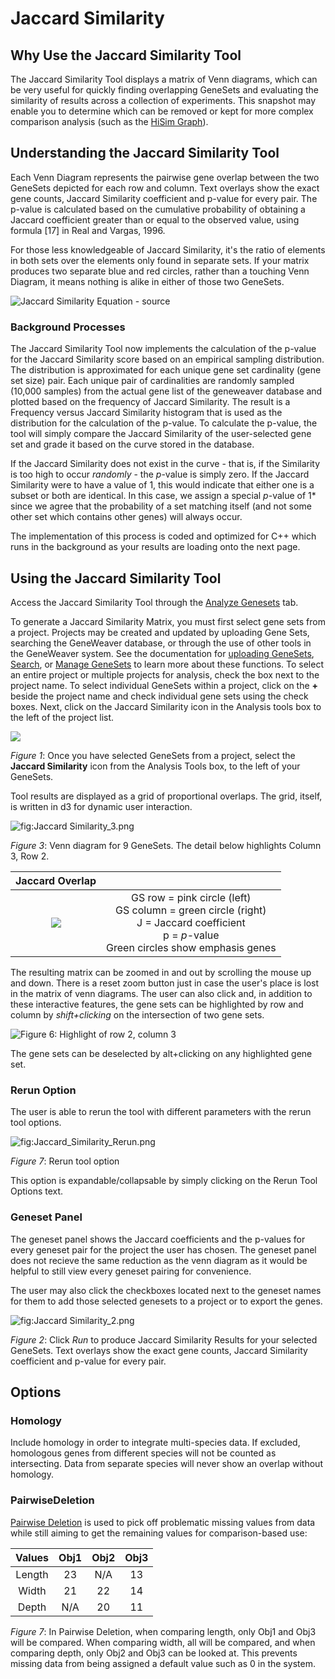 **Jaccard Similarity**
======================

Why Use the Jaccard Similarity Tool
-----------------------------------
The Jaccard Similarity Tool displays a matrix of Venn diagrams, which can be very useful for quickly finding overlapping GeneSets and evaluating the similarity of results across a collection of experiments. This snapshot may enable you to determine which can be removed or kept for more complex comparison analysis (such as the [HiSim Graph](#hisim-graph)).

Understanding the Jaccard Similarity Tool
-----------------------------------------
Each Venn Diagram represents the pairwise gene overlap between the two GeneSets depicted for each row and column. Text overlays show the exact gene counts, Jaccard Similarity coefficient and p-value for every pair. The p-value is calculated based on the cumulative probability of obtaining a Jaccard coefficient greater than or equal to the observed value, using formula \[17\] in Real and Vargas, 1996.

For those less knowledgeable of Jaccard Similarity, it's the ratio of elements in both sets over the elements only found in separate sets. If your matrix produces two separate blue and red circles, rather than a touching Venn Diagram, it means nothing is alike in either of those two GeneSets.

![Jaccard Similarity Equation -
[source](https://en.wikipedia.org/wiki/Jaccard_index)](../assets/images/Jaccard_Similarity_6.png "Jaccard Similarity Equation - source")

### Background Processes
The Jaccard Similarity Tool now implements the calculation of the p-value for the Jaccard Similarity score based on an empirical sampling distribution. The distribution is approximated for each unique gene set cardinality (gene set size) pair. Each unique pair of cardinalities are randomly sampled (10,000 samples) from the actual gene list of the geneweaver database and plotted based on the frequency of Jaccard Similarity. The result is a Frequency versus Jaccard Similarity histogram that is used as the distribution for the calculation of the p-value. To calculate the p-value, the tool will simply compare the Jaccard Similarity of the user-selected gene set and grade it based on the curve stored in the database.

If the Jaccard Similarity does not exist in the curve - that is, if the Similarity is too high to occur *randomly* - the $p$-value is simply zero. If the Jaccard Similarity were to have a value of 1, this would indicate that either one is a subset or both are identical. In this case, we assign a special $p$-value of 1\* since we agree that the probability of a set matching itself (and not some other set which contains other genes) will always occur.

The implementation of this process is coded and optimized for C++ which runs in the background as your results are loading onto the next page.

Using the Jaccard Similarity Tool
---------------------------------
Access the Jaccard Similarity Tool through the [Analyze Genesets](#analyze-gene-sets-tab) tab.

To generate a Jaccard Similarity Matrix, you must first select gene sets from a project. Projects may be created and updated by uploading Gene Sets, searching the GeneWeaver database, or through the use of other tools in the GeneWeaver system. See the documentation for [uploading GeneSets](#uploading-gene-sets), [Search](#searching-geneweaver), or [Manage GeneSets](#gene-set-utilities) to learn more about these functions. To select an entire project or multiple projects for analysis, check the box next to the project name. To select individual GeneSets within a project, click on the **+** beside the project name and check individual gene sets using the check boxes. Next, click on the Jaccard Similarity icon in the Analysis tools box to the left of the project list.

![](../assets/images/Jaccard_Similarity_1.png)

_Figure 1_: Once you have selected GeneSets from a project, select the **Jaccard Similarity** icon from the Analysis Tools box, to the left of your GeneSets.

Tool results are displayed as a grid of proportional overlaps. The grid, itself, is written in d3 for dynamic user interaction.

![](../assets/images/Jaccard_Similarity_3.png "fig:Jaccard Similarity_3.png")

_Figure 3_: Venn diagram for 9 GeneSets. The detail below highlights Column 3, Row 2.

Jaccard Overlap       |                                          |
:--------------------:|:----------------------------------------:|
![](../assets/images/Jaccard_Similarity_5.png)| GS row = pink circle (left)<br/> GS column = green circle (right)<br/>J = Jaccard coefficient<br/>p = $p$-value<br/>Green circles show emphasis genes|


The resulting matrix can be zoomed in and out by scrolling the mouse up and down. There is a reset zoom button just in case the user's place is lost in the matrix of venn diagrams. The user can also click and, in addition to these interactive features, the gene sets can be highlighted by row and column by _shift+clicking_ on the intersection of two gene sets.

![Figure 6: Highlight of row 2, column
3](../assets/images/Jaccard_Similarity_highlight.png "Figure 6: Highlight of row 2, column 3")

The gene sets can be deselected by alt+clicking on any highlighted gene set.

### Rerun Option

The user is able to rerun the tool with different parameters with the rerun tool options.

![](../assets/images/Jaccard_Similarity_Rerun.png "fig:Jaccard_Similarity_Rerun.png")

_Figure 7_: Rerun tool option

This option is expandable/collapsable by simply clicking on the Rerun Tool Options text.

### Geneset Panel

The geneset panel shows the Jaccard coefficients and the p-values for every geneset pair for the project the user has chosen. The geneset panel does not recieve the same reduction as the venn diagram as it would be helpful to still view every geneset pairing for convenience.

The user may also click the checkboxes located next to the geneset names for them to add those selected genesets to a project or to export the genes.

![](../assets/images/Jaccard_Similarity_2.png "fig:Jaccard Similarity_2.png")

_Figure 2_: Click *Run* to produce Jaccard Similarity Results for your selected GeneSets. Text overlays show the exact gene counts, Jaccard Similarity coefficient and p-value for every pair.

Options
-------

### Homology
Include homology in order to integrate multi-species data. If excluded, homologous genes from different species will not be counted as intersecting. Data from separate species will never show an overlap without homology.

### PairwiseDeletion
[Pairwise Deletion](http://www-01.ibm.com/support/docview.wss?uid=swg21475199) is used to pick off problematic missing values from data while still aiming to get the remaining values for comparison-based use:

Values|Obj1|Obj2|Obj3
:----:|:--:|:--:|:--:
Length|23|N/A|13
Width|21|22|14
Depth|N/A|20|11

_Figure 7_: In Pairwise Deletion, when comparing length, only Obj1 and Obj3 will be compared. When comparing width, all will be compared, and when comparing depth, only Obj2 and Obj3 can be looked at. This prevents missing data from being assigned a default value such as 0 in the system.
